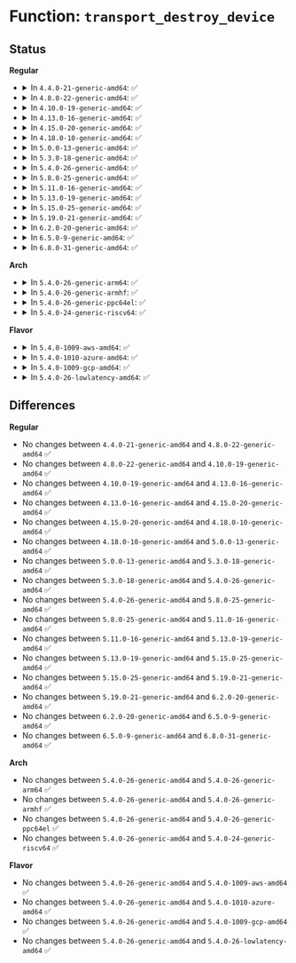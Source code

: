 # Function: <code>transport_destroy_device</code>

## Status
<b>Regular</b>
<ul>
<li>
<details>
<summary>In <code>4.4.0-21-generic-amd64</code>: ✅</summary>

```c
void transport_destroy_device(struct device * dev)
```

```json
{
  "name": "transport_destroy_device",
  "collision_type": "Unique Global",
  "inline_type": "No",
  "funcs": [
    {
      "addr": 18446744071584418800,
      "name": "transport_destroy_device",
      "external": true,
      "loc": "drivers/base/transport_class.c:276",
      "file": "drivers/base/transport_class.c",
      "inline": "seen, unknown",
      "caller_inline": [],
      "caller_func": [
        "drivers/scsi/hosts.c:scsi_remove_host",
        "drivers/scsi/scsi_scan.c:scsi_target_destroy",
        "drivers/scsi/scsi_sysfs.c:__scsi_remove_device",
        "drivers/ata/libata-transport.c:ata_tdev_delete",
        "drivers/ata/libata-transport.c:ata_tlink_delete",
        "drivers/ata/libata-transport.c:ata_tport_delete",
        "drivers/ata/libata-transport.c:ata_tlink_add",
        "drivers/ata/libata-transport.c:ata_tlink_add",
        "drivers/ata/libata-transport.c:ata_tport_add"
      ]
    }
  ],
  "symbols": [
    {
      "addr": 18446744071584418800,
      "name": "transport_destroy_device",
      "section": ".text",
      "bind": "STB_GLOBAL",
      "size": 23
    }
  ]
}
```
</details>
</li>
<li>
<details>
<summary>In <code>4.8.0-22-generic-amd64</code>: ✅</summary>

```c
void transport_destroy_device(struct device * dev)
```

```json
{
  "name": "transport_destroy_device",
  "collision_type": "Unique Global",
  "inline_type": "No",
  "funcs": [
    {
      "addr": 18446744071584754160,
      "name": "transport_destroy_device",
      "external": true,
      "loc": "drivers/base/transport_class.c:276",
      "file": "drivers/base/transport_class.c",
      "inline": "seen, unknown",
      "caller_inline": [],
      "caller_func": [
        "drivers/scsi/hosts.c:scsi_remove_host",
        "drivers/scsi/scsi_scan.c:scsi_target_destroy",
        "drivers/scsi/scsi_sysfs.c:__scsi_remove_device",
        "drivers/ata/libata-transport.c:ata_tdev_delete",
        "drivers/ata/libata-transport.c:ata_tlink_add",
        "drivers/ata/libata-transport.c:ata_tlink_add",
        "drivers/ata/libata-transport.c:ata_tlink_delete",
        "drivers/ata/libata-transport.c:ata_tport_add",
        "drivers/ata/libata-transport.c:ata_tport_delete"
      ]
    }
  ],
  "symbols": [
    {
      "addr": 18446744071584754160,
      "name": "transport_destroy_device",
      "section": ".text",
      "bind": "STB_GLOBAL",
      "size": 23
    }
  ]
}
```
</details>
</li>
<li>
<details>
<summary>In <code>4.10.0-19-generic-amd64</code>: ✅</summary>

```c
void transport_destroy_device(struct device * dev)
```

```json
{
  "name": "transport_destroy_device",
  "collision_type": "Unique Global",
  "inline_type": "No",
  "funcs": [
    {
      "addr": 18446744071584944496,
      "name": "transport_destroy_device",
      "external": true,
      "loc": "drivers/base/transport_class.c:276",
      "file": "drivers/base/transport_class.c",
      "inline": "seen, unknown",
      "caller_inline": [],
      "caller_func": [
        "drivers/scsi/hosts.c:scsi_remove_host",
        "drivers/scsi/scsi_scan.c:scsi_target_destroy",
        "drivers/scsi/scsi_sysfs.c:__scsi_remove_device",
        "drivers/ata/libata-transport.c:ata_tdev_delete",
        "drivers/ata/libata-transport.c:ata_tlink_add",
        "drivers/ata/libata-transport.c:ata_tlink_add",
        "drivers/ata/libata-transport.c:ata_tlink_delete",
        "drivers/ata/libata-transport.c:ata_tport_add",
        "drivers/ata/libata-transport.c:ata_tport_delete"
      ]
    }
  ],
  "symbols": [
    {
      "addr": 18446744071584944496,
      "name": "transport_destroy_device",
      "section": ".text",
      "bind": "STB_GLOBAL",
      "size": 23
    }
  ]
}
```
</details>
</li>
<li>
<details>
<summary>In <code>4.13.0-16-generic-amd64</code>: ✅</summary>

```c
void transport_destroy_device(struct device * dev)
```

```json
{
  "name": "transport_destroy_device",
  "collision_type": "Unique Global",
  "inline_type": "No",
  "funcs": [
    {
      "addr": 18446744071585028880,
      "name": "transport_destroy_device",
      "external": true,
      "loc": "drivers/base/transport_class.c:276",
      "file": "drivers/base/transport_class.c",
      "inline": "seen, unknown",
      "caller_inline": [],
      "caller_func": [
        "drivers/scsi/hosts.c:scsi_remove_host",
        "drivers/scsi/scsi_scan.c:scsi_target_destroy",
        "drivers/scsi/scsi_sysfs.c:__scsi_remove_device",
        "drivers/ata/libata-transport.c:ata_tdev_delete",
        "drivers/ata/libata-transport.c:ata_tlink_add",
        "drivers/ata/libata-transport.c:ata_tlink_add",
        "drivers/ata/libata-transport.c:ata_tlink_delete",
        "drivers/ata/libata-transport.c:ata_tport_add",
        "drivers/ata/libata-transport.c:ata_tport_delete"
      ]
    }
  ],
  "symbols": [
    {
      "addr": 18446744071585028880,
      "name": "transport_destroy_device",
      "section": ".text",
      "bind": "STB_GLOBAL",
      "size": 23
    }
  ]
}
```
</details>
</li>
<li>
<details>
<summary>In <code>4.15.0-20-generic-amd64</code>: ✅</summary>

```c
void transport_destroy_device(struct device * dev)
```

```json
{
  "name": "transport_destroy_device",
  "collision_type": "Unique Global",
  "inline_type": "No",
  "funcs": [
    {
      "addr": 18446744071585451536,
      "name": "transport_destroy_device",
      "external": true,
      "loc": "drivers/base/transport_class.c:276",
      "file": "drivers/base/transport_class.c",
      "inline": "seen, unknown",
      "caller_inline": [],
      "caller_func": [
        "drivers/scsi/hosts.c:scsi_remove_host",
        "drivers/scsi/scsi_scan.c:scsi_target_destroy",
        "drivers/scsi/scsi_sysfs.c:__scsi_remove_device",
        "drivers/ata/libata-transport.c:ata_tdev_delete",
        "drivers/ata/libata-transport.c:ata_tlink_add",
        "drivers/ata/libata-transport.c:ata_tlink_add",
        "drivers/ata/libata-transport.c:ata_tlink_delete",
        "drivers/ata/libata-transport.c:ata_tport_add",
        "drivers/ata/libata-transport.c:ata_tport_delete"
      ]
    }
  ],
  "symbols": [
    {
      "addr": 18446744071585451536,
      "name": "transport_destroy_device",
      "section": ".text",
      "bind": "STB_GLOBAL",
      "size": 23
    }
  ]
}
```
</details>
</li>
<li>
<details>
<summary>In <code>4.18.0-10-generic-amd64</code>: ✅</summary>

```c
void transport_destroy_device(struct device * dev)
```

```json
{
  "name": "transport_destroy_device",
  "collision_type": "Unique Global",
  "inline_type": "No",
  "funcs": [
    {
      "addr": 18446744071585694704,
      "name": "transport_destroy_device",
      "external": true,
      "loc": "drivers/base/transport_class.c:275",
      "file": "drivers/base/transport_class.c",
      "inline": "seen, unknown",
      "caller_inline": [],
      "caller_func": [
        "drivers/scsi/hosts.c:scsi_remove_host",
        "drivers/scsi/scsi_scan.c:scsi_target_destroy",
        "drivers/scsi/scsi_sysfs.c:__scsi_remove_device",
        "drivers/ata/libata-transport.c:ata_tdev_delete",
        "drivers/ata/libata-transport.c:ata_tlink_add",
        "drivers/ata/libata-transport.c:ata_tlink_add",
        "drivers/ata/libata-transport.c:ata_tlink_delete",
        "drivers/ata/libata-transport.c:ata_tport_add",
        "drivers/ata/libata-transport.c:ata_tport_delete"
      ]
    }
  ],
  "symbols": [
    {
      "addr": 18446744071585694704,
      "name": "transport_destroy_device",
      "section": ".text",
      "bind": "STB_GLOBAL",
      "size": 23
    }
  ]
}
```
</details>
</li>
<li>
<details>
<summary>In <code>5.0.0-13-generic-amd64</code>: ✅</summary>

```c
void transport_destroy_device(struct device * dev)
```

```json
{
  "name": "transport_destroy_device",
  "collision_type": "Unique Global",
  "inline_type": "No",
  "funcs": [
    {
      "addr": 18446744071585824992,
      "name": "transport_destroy_device",
      "external": true,
      "loc": "drivers/base/transport_class.c:275",
      "file": "drivers/base/transport_class.c",
      "inline": "seen, unknown",
      "caller_inline": [],
      "caller_func": [
        "drivers/scsi/hosts.c:scsi_remove_host",
        "drivers/scsi/scsi_scan.c:scsi_target_destroy",
        "drivers/scsi/scsi_sysfs.c:__scsi_remove_device",
        "drivers/ata/libata-transport.c:ata_tdev_delete",
        "drivers/ata/libata-transport.c:ata_tlink_add",
        "drivers/ata/libata-transport.c:ata_tlink_add",
        "drivers/ata/libata-transport.c:ata_tlink_delete",
        "drivers/ata/libata-transport.c:ata_tport_add",
        "drivers/ata/libata-transport.c:ata_tport_delete"
      ]
    }
  ],
  "symbols": [
    {
      "addr": 18446744071585824992,
      "name": "transport_destroy_device",
      "section": ".text",
      "bind": "STB_GLOBAL",
      "size": 23
    }
  ]
}
```
</details>
</li>
<li>
<details>
<summary>In <code>5.3.0-18-generic-amd64</code>: ✅</summary>

```c
void transport_destroy_device(struct device * dev)
```

```json
{
  "name": "transport_destroy_device",
  "collision_type": "Unique Global",
  "inline_type": "No",
  "funcs": [
    {
      "addr": 18446744071586058960,
      "name": "transport_destroy_device",
      "external": true,
      "loc": "drivers/base/transport_class.c:275",
      "file": "drivers/base/transport_class.c",
      "inline": "seen, unknown",
      "caller_inline": [],
      "caller_func": [
        "drivers/scsi/hosts.c:scsi_remove_host",
        "drivers/scsi/scsi_scan.c:scsi_target_destroy",
        "drivers/scsi/scsi_sysfs.c:__scsi_remove_device",
        "drivers/ata/libata-transport.c:ata_tdev_delete",
        "drivers/ata/libata-transport.c:ata_tlink_add",
        "drivers/ata/libata-transport.c:ata_tlink_add",
        "drivers/ata/libata-transport.c:ata_tlink_delete",
        "drivers/ata/libata-transport.c:ata_tport_add",
        "drivers/ata/libata-transport.c:ata_tport_delete"
      ]
    }
  ],
  "symbols": [
    {
      "addr": 18446744071586058960,
      "name": "transport_destroy_device",
      "section": ".text",
      "bind": "STB_GLOBAL",
      "size": 23
    }
  ]
}
```
</details>
</li>
<li>
<details>
<summary>In <code>5.4.0-26-generic-amd64</code>: ✅</summary>

```c
void transport_destroy_device(struct device * dev)
```

```json
{
  "name": "transport_destroy_device",
  "collision_type": "Unique Global",
  "inline_type": "No",
  "funcs": [
    {
      "addr": 18446744071586206848,
      "name": "transport_destroy_device",
      "external": true,
      "loc": "drivers/base/transport_class.c:275",
      "file": "drivers/base/transport_class.c",
      "inline": "seen, unknown",
      "caller_inline": [],
      "caller_func": [
        "drivers/scsi/hosts.c:scsi_remove_host",
        "drivers/scsi/scsi_scan.c:scsi_target_destroy",
        "drivers/scsi/scsi_sysfs.c:__scsi_remove_device",
        "drivers/ata/libata-transport.c:ata_tdev_delete",
        "drivers/ata/libata-transport.c:ata_tlink_add",
        "drivers/ata/libata-transport.c:ata_tlink_add",
        "drivers/ata/libata-transport.c:ata_tlink_delete",
        "drivers/ata/libata-transport.c:ata_tport_add",
        "drivers/ata/libata-transport.c:ata_tport_delete"
      ]
    }
  ],
  "symbols": [
    {
      "addr": 18446744071586206848,
      "name": "transport_destroy_device",
      "section": ".text",
      "bind": "STB_GLOBAL",
      "size": 23
    }
  ]
}
```
</details>
</li>
<li>
<details>
<summary>In <code>5.8.0-25-generic-amd64</code>: ✅</summary>

```c
void transport_destroy_device(struct device * dev)
```

```json
{
  "name": "transport_destroy_device",
  "collision_type": "Unique Global",
  "inline_type": "No",
  "funcs": [
    {
      "addr": 18446744071586970864,
      "name": "transport_destroy_device",
      "external": true,
      "loc": "drivers/base/transport_class.c:280",
      "file": "drivers/base/transport_class.c",
      "inline": "seen, unknown",
      "caller_inline": [],
      "caller_func": [
        "drivers/scsi/hosts.c:scsi_remove_host",
        "drivers/scsi/scsi_scan.c:scsi_target_destroy",
        "drivers/scsi/scsi_sysfs.c:__scsi_remove_device",
        "drivers/ata/libata-transport.c:ata_tdev_add",
        "drivers/ata/libata-transport.c:ata_tlink_add",
        "drivers/ata/libata-transport.c:ata_tlink_add",
        "drivers/ata/libata-transport.c:ata_tlink_delete",
        "drivers/ata/libata-transport.c:ata_tlink_delete",
        "drivers/ata/libata-transport.c:ata_tport_add",
        "drivers/ata/libata-transport.c:ata_tport_delete"
      ]
    }
  ],
  "symbols": [
    {
      "addr": 18446744071586970864,
      "name": "transport_destroy_device",
      "section": ".text",
      "bind": "STB_GLOBAL",
      "size": 23
    }
  ]
}
```
</details>
</li>
<li>
<details>
<summary>In <code>5.11.0-16-generic-amd64</code>: ✅</summary>

```c
void transport_destroy_device(struct device * dev)
```

```json
{
  "name": "transport_destroy_device",
  "collision_type": "Unique Global",
  "inline_type": "No",
  "funcs": [
    {
      "addr": 18446744071587056624,
      "name": "transport_destroy_device",
      "external": true,
      "loc": "drivers/base/transport_class.c:280",
      "file": "drivers/base/transport_class.c",
      "inline": "seen, unknown",
      "caller_inline": [],
      "caller_func": [
        "drivers/scsi/hosts.c:scsi_remove_host",
        "drivers/scsi/scsi_scan.c:scsi_target_destroy",
        "drivers/scsi/scsi_sysfs.c:__scsi_remove_device",
        "drivers/ata/libata-transport.c:ata_tdev_add",
        "drivers/ata/libata-transport.c:ata_tlink_add",
        "drivers/ata/libata-transport.c:ata_tlink_add",
        "drivers/ata/libata-transport.c:ata_tlink_delete",
        "drivers/ata/libata-transport.c:ata_tlink_delete",
        "drivers/ata/libata-transport.c:ata_tport_add",
        "drivers/ata/libata-transport.c:ata_tport_delete"
      ]
    }
  ],
  "symbols": [
    {
      "addr": 18446744071587056624,
      "name": "transport_destroy_device",
      "section": ".text",
      "bind": "STB_GLOBAL",
      "size": 23
    }
  ]
}
```
</details>
</li>
<li>
<details>
<summary>In <code>5.13.0-19-generic-amd64</code>: ✅</summary>

```c
void transport_destroy_device(struct device * dev)
```

```json
{
  "name": "transport_destroy_device",
  "collision_type": "Unique Global",
  "inline_type": "No",
  "funcs": [
    {
      "addr": 18446744071586940416,
      "name": "transport_destroy_device",
      "external": true,
      "loc": "drivers/base/transport_class.c:280",
      "file": "drivers/base/transport_class.c",
      "inline": "seen, unknown",
      "caller_inline": [],
      "caller_func": [
        "drivers/scsi/hosts.c:scsi_remove_host",
        "drivers/scsi/scsi_scan.c:scsi_target_destroy",
        "drivers/scsi/scsi_sysfs.c:__scsi_remove_device",
        "drivers/ata/libata-transport.c:ata_tlink_add",
        "drivers/ata/libata-transport.c:ata_tlink_add",
        "drivers/ata/libata-transport.c:ata_tlink_add",
        "drivers/ata/libata-transport.c:ata_tlink_delete",
        "drivers/ata/libata-transport.c:ata_tlink_delete",
        "drivers/ata/libata-transport.c:ata_tport_add",
        "drivers/ata/libata-transport.c:ata_tport_delete"
      ]
    }
  ],
  "symbols": [
    {
      "addr": 18446744071586940416,
      "name": "transport_destroy_device",
      "section": ".text",
      "bind": "STB_GLOBAL",
      "size": 23
    }
  ]
}
```
</details>
</li>
<li>
<details>
<summary>In <code>5.15.0-25-generic-amd64</code>: ✅</summary>

```c
void transport_destroy_device(struct device * dev)
```

```json
{
  "name": "transport_destroy_device",
  "collision_type": "Unique Global",
  "inline_type": "No",
  "funcs": [
    {
      "addr": 18446744071587504032,
      "name": "transport_destroy_device",
      "external": true,
      "loc": "drivers/base/transport_class.c:280",
      "file": "drivers/base/transport_class.c",
      "inline": "seen, unknown",
      "caller_inline": [],
      "caller_func": [
        "drivers/scsi/hosts.c:scsi_remove_host",
        "drivers/scsi/scsi_scan.c:scsi_target_destroy",
        "drivers/scsi/scsi_sysfs.c:__scsi_remove_device",
        "drivers/ata/libata-transport.c:ata_tlink_add",
        "drivers/ata/libata-transport.c:ata_tlink_add",
        "drivers/ata/libata-transport.c:ata_tlink_add",
        "drivers/ata/libata-transport.c:ata_tlink_delete",
        "drivers/ata/libata-transport.c:ata_tlink_delete",
        "drivers/ata/libata-transport.c:ata_tport_add",
        "drivers/ata/libata-transport.c:ata_tport_delete"
      ]
    }
  ],
  "symbols": [
    {
      "addr": 18446744071587504032,
      "name": "transport_destroy_device",
      "section": ".text",
      "bind": "STB_GLOBAL",
      "size": 23
    }
  ]
}
```
</details>
</li>
<li>
<details>
<summary>In <code>5.19.0-21-generic-amd64</code>: ✅</summary>

```c
void transport_destroy_device(struct device * dev)
```

```json
{
  "name": "transport_destroy_device",
  "collision_type": "Unique Global",
  "inline_type": "No",
  "funcs": [
    {
      "addr": 18446744071588828816,
      "name": "transport_destroy_device",
      "external": true,
      "loc": "drivers/base/transport_class.c:280",
      "file": "drivers/base/transport_class.c",
      "inline": "seen, unknown",
      "caller_inline": [],
      "caller_func": [
        "drivers/scsi/hosts.c:scsi_remove_host",
        "drivers/scsi/scsi_scan.c:scsi_target_destroy",
        "drivers/scsi/scsi_sysfs.c:__scsi_remove_device",
        "drivers/ata/libata-transport.c:ata_tlink_add",
        "drivers/ata/libata-transport.c:ata_tlink_add",
        "drivers/ata/libata-transport.c:ata_tlink_add",
        "drivers/ata/libata-transport.c:ata_tlink_delete",
        "drivers/ata/libata-transport.c:ata_tlink_delete",
        "drivers/ata/libata-transport.c:ata_tport_add",
        "drivers/ata/libata-transport.c:ata_tport_delete"
      ]
    }
  ],
  "symbols": [
    {
      "addr": 18446744071588828816,
      "name": "transport_destroy_device",
      "section": ".text",
      "bind": "STB_GLOBAL",
      "size": 31
    }
  ]
}
```
</details>
</li>
<li>
<details>
<summary>In <code>6.2.0-20-generic-amd64</code>: ✅</summary>

```c
void transport_destroy_device(struct device * dev)
```

```json
{
  "name": "transport_destroy_device",
  "collision_type": "Unique Global",
  "inline_type": "No",
  "funcs": [
    {
      "addr": 18446744071590329072,
      "name": "transport_destroy_device",
      "external": true,
      "loc": "drivers/base/transport_class.c:295",
      "file": "drivers/base/transport_class.c",
      "inline": "seen, unknown",
      "caller_inline": [],
      "caller_func": [
        "drivers/scsi/hosts.c:scsi_remove_host",
        "drivers/scsi/scsi_scan.c:scsi_target_destroy",
        "drivers/scsi/scsi_sysfs.c:scsi_sysfs_add_host",
        "drivers/scsi/scsi_sysfs.c:__scsi_remove_device",
        "drivers/ata/libata-transport.c:ata_tlink_add",
        "drivers/ata/libata-transport.c:ata_tlink_add",
        "drivers/ata/libata-transport.c:ata_tlink_add",
        "drivers/ata/libata-transport.c:ata_tlink_delete",
        "drivers/ata/libata-transport.c:ata_tlink_delete",
        "drivers/ata/libata-transport.c:ata_tport_add",
        "drivers/ata/libata-transport.c:ata_tport_delete"
      ]
    }
  ],
  "symbols": [
    {
      "addr": 18446744071590329072,
      "name": "transport_destroy_device",
      "section": ".text",
      "bind": "STB_GLOBAL",
      "size": 31
    }
  ]
}
```
</details>
</li>
<li>
<details>
<summary>In <code>6.5.0-9-generic-amd64</code>: ✅</summary>

```c
void transport_destroy_device(struct device * dev)
```

```json
{
  "name": "transport_destroy_device",
  "collision_type": "Unique Global",
  "inline_type": "No",
  "funcs": [
    {
      "addr": 18446744071590649088,
      "name": "transport_destroy_device",
      "external": true,
      "loc": "drivers/base/transport_class.c:295",
      "file": "drivers/base/transport_class.c",
      "inline": "seen, unknown",
      "caller_inline": [],
      "caller_func": [
        "drivers/scsi/hosts.c:scsi_remove_host",
        "drivers/scsi/scsi_scan.c:scsi_target_destroy",
        "drivers/scsi/scsi_sysfs.c:scsi_sysfs_add_host",
        "drivers/scsi/scsi_sysfs.c:__scsi_remove_device",
        "drivers/ata/libata-transport.c:ata_tlink_add",
        "drivers/ata/libata-transport.c:ata_tlink_add",
        "drivers/ata/libata-transport.c:ata_tlink_add",
        "drivers/ata/libata-transport.c:ata_tlink_delete",
        "drivers/ata/libata-transport.c:ata_tlink_delete",
        "drivers/ata/libata-transport.c:ata_tport_add",
        "drivers/ata/libata-transport.c:ata_tport_delete"
      ]
    }
  ],
  "symbols": [
    {
      "addr": 18446744071590649088,
      "name": "transport_destroy_device",
      "section": ".text",
      "bind": "STB_GLOBAL",
      "size": 31
    }
  ]
}
```
</details>
</li>
<li>
<details>
<summary>In <code>6.8.0-31-generic-amd64</code>: ✅</summary>

```c
void transport_destroy_device(struct device * dev)
```

```json
{
  "name": "transport_destroy_device",
  "collision_type": "Unique Global",
  "inline_type": "No",
  "funcs": [
    {
      "addr": 18446744071591009232,
      "name": "transport_destroy_device",
      "external": true,
      "loc": "drivers/base/transport_class.c:295",
      "file": "drivers/base/transport_class.c",
      "inline": "seen, unknown",
      "caller_inline": [],
      "caller_func": [
        "drivers/scsi/hosts.c:scsi_remove_host",
        "drivers/scsi/scsi_scan.c:scsi_target_destroy",
        "drivers/scsi/scsi_sysfs.c:scsi_sysfs_add_host",
        "drivers/scsi/scsi_sysfs.c:__scsi_remove_device",
        "drivers/ata/libata-transport.c:ata_tlink_add",
        "drivers/ata/libata-transport.c:ata_tlink_add",
        "drivers/ata/libata-transport.c:ata_tlink_add",
        "drivers/ata/libata-transport.c:ata_tlink_delete",
        "drivers/ata/libata-transport.c:ata_tlink_delete",
        "drivers/ata/libata-transport.c:ata_tport_add",
        "drivers/ata/libata-transport.c:ata_tport_delete"
      ]
    }
  ],
  "symbols": [
    {
      "addr": 18446744071591009232,
      "name": "transport_destroy_device",
      "section": ".text",
      "bind": "STB_GLOBAL",
      "size": 31
    }
  ]
}
```
</details>
</li>
</ul>
<b>Arch</b>
<ul>
<li>
<details>
<summary>In <code>5.4.0-26-generic-arm64</code>: ✅</summary>

```c
void transport_destroy_device(struct device * dev)
```

```json
{
  "name": "transport_destroy_device",
  "collision_type": "Unique Global",
  "inline_type": "No",
  "funcs": [
    {
      "addr": 18446603336499010688,
      "name": "transport_destroy_device",
      "external": true,
      "loc": "drivers/base/transport_class.c:275",
      "file": "drivers/base/transport_class.c",
      "inline": "seen, unknown",
      "caller_inline": [],
      "caller_func": [
        "drivers/scsi/hosts.c:scsi_remove_host",
        "drivers/scsi/scsi_scan.c:scsi_target_destroy",
        "drivers/scsi/scsi_sysfs.c:__scsi_remove_device",
        "drivers/ata/libata-transport.c:ata_tdev_delete",
        "drivers/ata/libata-transport.c:ata_tlink_add",
        "drivers/ata/libata-transport.c:ata_tlink_add",
        "drivers/ata/libata-transport.c:ata_tlink_delete",
        "drivers/ata/libata-transport.c:ata_tport_add",
        "drivers/ata/libata-transport.c:ata_tport_delete"
      ]
    }
  ],
  "symbols": [
    {
      "addr": 18446603336499010688,
      "name": "transport_destroy_device",
      "section": ".text",
      "bind": "STB_GLOBAL",
      "size": 52
    }
  ]
}
```
</details>
</li>
<li>
<details>
<summary>In <code>5.4.0-26-generic-armhf</code>: ✅</summary>

```c
void transport_destroy_device(struct device * dev)
```

```json
{
  "name": "transport_destroy_device",
  "collision_type": "Unique Global",
  "inline_type": "No",
  "funcs": [
    {
      "addr": 3231574712,
      "name": "transport_destroy_device",
      "external": true,
      "loc": "drivers/base/transport_class.c:275",
      "file": "drivers/base/transport_class.c",
      "inline": "seen, unknown",
      "caller_inline": [],
      "caller_func": [
        "drivers/scsi/hosts.c:scsi_remove_host",
        "drivers/scsi/scsi_scan.c:scsi_target_destroy",
        "drivers/scsi/scsi_sysfs.c:__scsi_remove_device",
        "drivers/ata/libata-transport.c:ata_tdev_delete",
        "drivers/ata/libata-transport.c:ata_tlink_add",
        "drivers/ata/libata-transport.c:ata_tlink_add",
        "drivers/ata/libata-transport.c:ata_tlink_delete",
        "drivers/ata/libata-transport.c:ata_tport_add",
        "drivers/ata/libata-transport.c:ata_tport_delete"
      ]
    }
  ],
  "symbols": [
    {
      "addr": 3231574712,
      "name": "transport_destroy_device",
      "section": ".text",
      "bind": "STB_GLOBAL",
      "size": 36
    }
  ]
}
```
</details>
</li>
<li>
<details>
<summary>In <code>5.4.0-26-generic-ppc64el</code>: ✅</summary>

```c
void transport_destroy_device(struct device * dev)
```

```json
{
  "name": "transport_destroy_device",
  "collision_type": "Unique Global",
  "inline_type": "No",
  "funcs": [
    {
      "addr": 13835058055292171184,
      "name": "transport_destroy_device",
      "external": true,
      "loc": "drivers/base/transport_class.c:275",
      "file": "drivers/base/transport_class.c",
      "inline": "seen, unknown",
      "caller_inline": [],
      "caller_func": [
        "drivers/scsi/hosts.c:scsi_remove_host",
        "drivers/scsi/scsi_scan.c:scsi_target_destroy",
        "drivers/scsi/scsi_sysfs.c:__scsi_remove_device",
        "drivers/scsi/scsi_transport_srp.c:srp_rport_del",
        "drivers/scsi/scsi_transport_srp.c:srp_rport_add",
        "drivers/ata/libata-transport.c:ata_tdev_delete",
        "drivers/ata/libata-transport.c:ata_tlink_add",
        "drivers/ata/libata-transport.c:ata_tlink_add",
        "drivers/ata/libata-transport.c:ata_tlink_delete",
        "drivers/ata/libata-transport.c:ata_tport_add",
        "drivers/ata/libata-transport.c:ata_tport_delete"
      ]
    }
  ],
  "symbols": [
    {
      "addr": 13835058055292171184,
      "name": "transport_destroy_device",
      "section": ".text",
      "bind": "STB_GLOBAL",
      "size": 60
    }
  ]
}
```
</details>
</li>
<li>
<details>
<summary>In <code>5.4.0-24-generic-riscv64</code>: ✅</summary>

```c
void transport_destroy_device(struct device * dev)
```

```json
{
  "name": "transport_destroy_device",
  "collision_type": "Unique Global",
  "inline_type": "No",
  "funcs": [
    {
      "addr": 18446743936276380014,
      "name": "transport_destroy_device",
      "external": true,
      "loc": "drivers/base/transport_class.c:275",
      "file": "drivers/base/transport_class.c",
      "inline": "seen, unknown",
      "caller_inline": [],
      "caller_func": [
        "drivers/scsi/hosts.c:scsi_remove_host",
        "drivers/scsi/scsi_scan.c:scsi_target_destroy",
        "drivers/scsi/scsi_sysfs.c:__scsi_remove_device",
        "drivers/ata/libata-transport.c:ata_tdev_delete",
        "drivers/ata/libata-transport.c:ata_tlink_add",
        "drivers/ata/libata-transport.c:ata_tlink_add",
        "drivers/ata/libata-transport.c:ata_tlink_delete",
        "drivers/ata/libata-transport.c:ata_tport_add",
        "drivers/ata/libata-transport.c:ata_tport_delete"
      ]
    }
  ],
  "symbols": [
    {
      "addr": 18446743936276380014,
      "name": "transport_destroy_device",
      "section": ".text",
      "bind": "STB_GLOBAL",
      "size": 50
    }
  ]
}
```
</details>
</li>
</ul>
<b>Flavor</b>
<ul>
<li>
<details>
<summary>In <code>5.4.0-1009-aws-amd64</code>: ✅</summary>

```c
void transport_destroy_device(struct device * dev)
```

```json
{
  "name": "transport_destroy_device",
  "collision_type": "Unique Global",
  "inline_type": "No",
  "funcs": [
    {
      "addr": 18446744071585967056,
      "name": "transport_destroy_device",
      "external": true,
      "loc": "drivers/base/transport_class.c:275",
      "file": "drivers/base/transport_class.c",
      "inline": "seen, unknown",
      "caller_inline": [],
      "caller_func": [
        "drivers/scsi/hosts.c:scsi_remove_host",
        "drivers/scsi/scsi_scan.c:scsi_target_destroy",
        "drivers/scsi/scsi_sysfs.c:__scsi_remove_device",
        "drivers/ata/libata-transport.c:ata_tdev_delete",
        "drivers/ata/libata-transport.c:ata_tlink_add",
        "drivers/ata/libata-transport.c:ata_tlink_add",
        "drivers/ata/libata-transport.c:ata_tlink_delete",
        "drivers/ata/libata-transport.c:ata_tport_add",
        "drivers/ata/libata-transport.c:ata_tport_delete"
      ]
    }
  ],
  "symbols": [
    {
      "addr": 18446744071585967056,
      "name": "transport_destroy_device",
      "section": ".text",
      "bind": "STB_GLOBAL",
      "size": 23
    }
  ]
}
```
</details>
</li>
<li>
<details>
<summary>In <code>5.4.0-1010-azure-amd64</code>: ✅</summary>

```c
void transport_destroy_device(struct device * dev)
```

```json
{
  "name": "transport_destroy_device",
  "collision_type": "Unique Global",
  "inline_type": "No",
  "funcs": [
    {
      "addr": 18446744071585816320,
      "name": "transport_destroy_device",
      "external": true,
      "loc": "drivers/base/transport_class.c:275",
      "file": "drivers/base/transport_class.c",
      "inline": "seen, unknown",
      "caller_inline": [],
      "caller_func": [
        "drivers/scsi/hosts.c:scsi_remove_host",
        "drivers/scsi/scsi_scan.c:scsi_target_destroy",
        "drivers/scsi/scsi_sysfs.c:__scsi_remove_device",
        "drivers/scsi/scsi_transport_fc.c:fc_vport_terminate",
        "drivers/scsi/scsi_transport_fc.c:fc_vport_setup",
        "drivers/scsi/scsi_transport_fc.c:fc_remote_port_create",
        "drivers/scsi/scsi_transport_fc.c:fc_rport_final_delete",
        "drivers/ata/libata-transport.c:ata_tdev_delete",
        "drivers/ata/libata-transport.c:ata_tlink_add",
        "drivers/ata/libata-transport.c:ata_tlink_add",
        "drivers/ata/libata-transport.c:ata_tlink_delete",
        "drivers/ata/libata-transport.c:ata_tport_add",
        "drivers/ata/libata-transport.c:ata_tport_delete"
      ]
    }
  ],
  "symbols": [
    {
      "addr": 18446744071585816320,
      "name": "transport_destroy_device",
      "section": ".text",
      "bind": "STB_GLOBAL",
      "size": 23
    }
  ]
}
```
</details>
</li>
<li>
<details>
<summary>In <code>5.4.0-1009-gcp-amd64</code>: ✅</summary>

```c
void transport_destroy_device(struct device * dev)
```

```json
{
  "name": "transport_destroy_device",
  "collision_type": "Unique Global",
  "inline_type": "No",
  "funcs": [
    {
      "addr": 18446744071586156864,
      "name": "transport_destroy_device",
      "external": true,
      "loc": "drivers/base/transport_class.c:275",
      "file": "drivers/base/transport_class.c",
      "inline": "seen, unknown",
      "caller_inline": [],
      "caller_func": [
        "drivers/scsi/hosts.c:scsi_remove_host",
        "drivers/scsi/scsi_scan.c:scsi_target_destroy",
        "drivers/scsi/scsi_sysfs.c:__scsi_remove_device",
        "drivers/ata/libata-transport.c:ata_tdev_delete",
        "drivers/ata/libata-transport.c:ata_tlink_add",
        "drivers/ata/libata-transport.c:ata_tlink_add",
        "drivers/ata/libata-transport.c:ata_tlink_delete",
        "drivers/ata/libata-transport.c:ata_tport_add",
        "drivers/ata/libata-transport.c:ata_tport_delete"
      ]
    }
  ],
  "symbols": [
    {
      "addr": 18446744071586156864,
      "name": "transport_destroy_device",
      "section": ".text",
      "bind": "STB_GLOBAL",
      "size": 23
    }
  ]
}
```
</details>
</li>
<li>
<details>
<summary>In <code>5.4.0-26-lowlatency-amd64</code>: ✅</summary>

```c
void transport_destroy_device(struct device * dev)
```

```json
{
  "name": "transport_destroy_device",
  "collision_type": "Unique Global",
  "inline_type": "No",
  "funcs": [
    {
      "addr": 18446744071586265568,
      "name": "transport_destroy_device",
      "external": true,
      "loc": "drivers/base/transport_class.c:275",
      "file": "drivers/base/transport_class.c",
      "inline": "seen, unknown",
      "caller_inline": [],
      "caller_func": [
        "drivers/scsi/hosts.c:scsi_remove_host",
        "drivers/scsi/scsi_scan.c:scsi_target_destroy",
        "drivers/scsi/scsi_sysfs.c:__scsi_remove_device",
        "drivers/ata/libata-transport.c:ata_tdev_delete",
        "drivers/ata/libata-transport.c:ata_tlink_add",
        "drivers/ata/libata-transport.c:ata_tlink_add",
        "drivers/ata/libata-transport.c:ata_tlink_delete",
        "drivers/ata/libata-transport.c:ata_tport_add",
        "drivers/ata/libata-transport.c:ata_tport_delete"
      ]
    }
  ],
  "symbols": [
    {
      "addr": 18446744071586265568,
      "name": "transport_destroy_device",
      "section": ".text",
      "bind": "STB_GLOBAL",
      "size": 23
    }
  ]
}
```
</details>
</li>
</ul>

## Differences
<b>Regular</b>
<ul>
<li>
No changes between <code>4.4.0-21-generic-amd64</code> and <code>4.8.0-22-generic-amd64</code> ✅
</li>
<li>
No changes between <code>4.8.0-22-generic-amd64</code> and <code>4.10.0-19-generic-amd64</code> ✅
</li>
<li>
No changes between <code>4.10.0-19-generic-amd64</code> and <code>4.13.0-16-generic-amd64</code> ✅
</li>
<li>
No changes between <code>4.13.0-16-generic-amd64</code> and <code>4.15.0-20-generic-amd64</code> ✅
</li>
<li>
No changes between <code>4.15.0-20-generic-amd64</code> and <code>4.18.0-10-generic-amd64</code> ✅
</li>
<li>
No changes between <code>4.18.0-10-generic-amd64</code> and <code>5.0.0-13-generic-amd64</code> ✅
</li>
<li>
No changes between <code>5.0.0-13-generic-amd64</code> and <code>5.3.0-18-generic-amd64</code> ✅
</li>
<li>
No changes between <code>5.3.0-18-generic-amd64</code> and <code>5.4.0-26-generic-amd64</code> ✅
</li>
<li>
No changes between <code>5.4.0-26-generic-amd64</code> and <code>5.8.0-25-generic-amd64</code> ✅
</li>
<li>
No changes between <code>5.8.0-25-generic-amd64</code> and <code>5.11.0-16-generic-amd64</code> ✅
</li>
<li>
No changes between <code>5.11.0-16-generic-amd64</code> and <code>5.13.0-19-generic-amd64</code> ✅
</li>
<li>
No changes between <code>5.13.0-19-generic-amd64</code> and <code>5.15.0-25-generic-amd64</code> ✅
</li>
<li>
No changes between <code>5.15.0-25-generic-amd64</code> and <code>5.19.0-21-generic-amd64</code> ✅
</li>
<li>
No changes between <code>5.19.0-21-generic-amd64</code> and <code>6.2.0-20-generic-amd64</code> ✅
</li>
<li>
No changes between <code>6.2.0-20-generic-amd64</code> and <code>6.5.0-9-generic-amd64</code> ✅
</li>
<li>
No changes between <code>6.5.0-9-generic-amd64</code> and <code>6.8.0-31-generic-amd64</code> ✅
</li>
</ul>
<b>Arch</b>
<ul>
<li>
No changes between <code>5.4.0-26-generic-amd64</code> and <code>5.4.0-26-generic-arm64</code> ✅
</li>
<li>
No changes between <code>5.4.0-26-generic-amd64</code> and <code>5.4.0-26-generic-armhf</code> ✅
</li>
<li>
No changes between <code>5.4.0-26-generic-amd64</code> and <code>5.4.0-26-generic-ppc64el</code> ✅
</li>
<li>
No changes between <code>5.4.0-26-generic-amd64</code> and <code>5.4.0-24-generic-riscv64</code> ✅
</li>
</ul>
<b>Flavor</b>
<ul>
<li>
No changes between <code>5.4.0-26-generic-amd64</code> and <code>5.4.0-1009-aws-amd64</code> ✅
</li>
<li>
No changes between <code>5.4.0-26-generic-amd64</code> and <code>5.4.0-1010-azure-amd64</code> ✅
</li>
<li>
No changes between <code>5.4.0-26-generic-amd64</code> and <code>5.4.0-1009-gcp-amd64</code> ✅
</li>
<li>
No changes between <code>5.4.0-26-generic-amd64</code> and <code>5.4.0-26-lowlatency-amd64</code> ✅
</li>
</ul>
